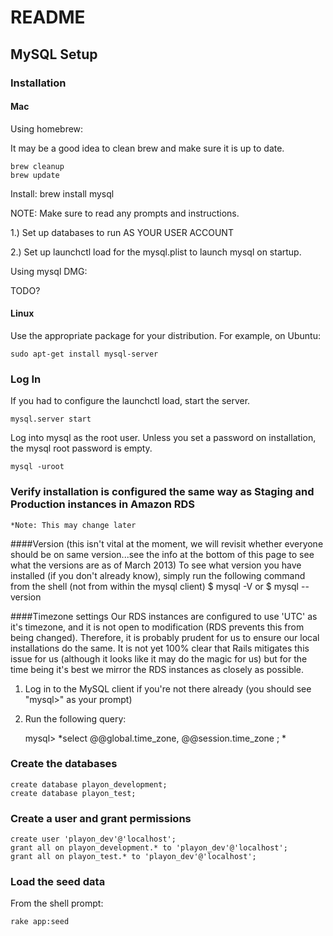 # README

## MySQL Setup

### Installation

#### Mac

Using homebrew:

It may be a good idea to clean brew and make sure it is up to date.

    brew cleanup
    brew update

Install:
    brew install mysql

NOTE: Make sure to read any prompts and instructions.

1.) Set up databases to run AS YOUR USER ACCOUNT

2.) Set up launchctl load for the mysql.plist to launch mysql on startup.

Using mysql DMG:

 TODO?

#### Linux

Use the appropriate package for your distribution.
For example, on Ubuntu:

    sudo apt-get install mysql-server

### Log In
If you had to configure the launchctl load, start the server.

    mysql.server start

Log into mysql as the root user. Unless you set a password on
installation, the mysql root password is empty.

    mysql -uroot

### Verify installation is configured the same way as Staging and Production instances in Amazon RDS
	*Note: This may change later
####Version (this isn't vital at the moment, we will revisit whether everyone should be on same version...see the info at the bottom of this page to see what the versions are as of March 2013)
To see what version you have installed (if you don't already know), simply run the following command from the shell (not from within the mysql client)
	$ mysql -V
	or
	$ mysql --version

####Timezone settings
Our RDS instances are configured to use 'UTC' as it's timezone, and it is not open to modification (RDS prevents this from being changed).  Therefore, it
is probably prudent for us to ensure our local installations do the same.  It is not yet 100% clear that Rails mitigates this issue for us (although it looks like it may do the magic for us)
but for the time being it's best we mirror the RDS instances as closely as possible.

1.	Log in to the MySQL client if you're not there already (you should see "mysql>" as your prompt)
2.	Run the following query:
	
	mysql> *select @@global.time_zone, @@session.time_zone ; *

### Create the databases

    create database playon_development;
    create database playon_test;

### Create a user and grant permissions

    create user 'playon_dev'@'localhost';
    grant all on playon_development.* to 'playon_dev'@'localhost';
    grant all on playon_test.* to 'playon_dev'@'localhost';

### Load the seed data

From the shell prompt:

    rake app:seed
